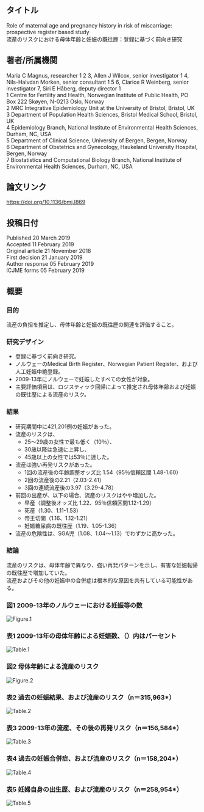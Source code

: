 ## タイトル
Role of maternal age and pregnancy history in risk of miscarriage: prospective register based study  
流産のリスクにおける母体年齢と妊娠の既往歴：登録に基づく前向き研究

## 著者/所属機関
Maria C Magnus, researcher 1 2 3, Allen J Wilcox, senior investigator 1 4, Nils-Halvdan Morken, senior consultant 1 5 6, Clarice R Weinberg, senior investigator 7, Siri E Håberg, deputy director 1  
1 Centre for Fertility and Health, Norwegian Institute of Public Health, PO Box 222 Skøyen, N-0213 Oslo, Norway  
2 MRC Integrative Epidemiology Unit at the University of Bristol, Bristol, UK  
3 Department of Population Health Sciences, Bristol Medical School, Bristol, UK  
4 Epidemiology Branch, National Institute of Environmental Health Sciences, Durham, NC, USA  
5 Department of Clinical Science, University of Bergen, Bergen, Norway  
6 Department of Obstetrics and Gynecology, Haukeland University Hospital, Bergen, Norway  
7 Biostatistics and Computational Biology Branch, National Institute of Environmental Health Sciences, Durham, NC, USA

## 論文リンク
https://doi.org/10.1136/bmj.l869

## 投稿日付
Published 20 March 2019  
Accepted 11 February 2019  
Original article 21 November 2018  
First decision 21 January 2019  
Author response 05 February 2019  
ICJME forms 05 February 2019

## 概要
### 目的
流産の負担を推定し、母体年齢と妊娠の既往歴の関連を評価すること。

### 研究デザイン
* 登録に基づく前向き研究。
* ノルウェーのMedical Birth Register、Norwegian Patient Register、および人工妊娠中絶登録。
* 2009-13年にノルウェーで妊娠したすべての女性が対象。
* 主要評価項目は、ロジスティック回帰によって推定され母体年齢および妊娠の既往歴による流産のリスク。

### 結果
* 研究期間中に421,201例の妊娠があった。  
* 流産のリスクは、
  * 25〜29歳の女性で最も低く（10％）、
  * 30歳以降は急速に上昇し、
  * 45歳以上の女性では53％に達した。  
* 流産は強い再発リスクがあった。
  * 1回の流産後の年齢調整オッズ比 1.54（95％信頼区間 1.48-1.60）
  * 2回の流産後の2.21（2.03-2.41）
  * 3回の連続流産後の3.97（3.29-4.78）
* 前回の出産が、以下の場合、流産のリスクはやや増加した。
  * 早産（調整後オッズ比 1.22、95％信頼区間1.12-1.29）
  * 死産（1.30、1.11-1.53）
  * 帝王切開（1.16、1.12-1.21）
  * 妊娠糖尿病の既往歴（1.19、1.05-1.36）
* 流産の危険性は、SGA児（1.08、1.04〜1.13）でわずかに高かった。

### 結論
流産のリスクは、母体年齢で異なり、強い再発パターンを示し、有害な妊娠転帰の既往歴で増加していた。  
流産およびその他の妊娠中の合併症は根本的な原因を共有している可能性がある。

### 図1 2009-13年のノルウェーにおける妊娠等の数
![Figure.1](Role_fig1.jpg)

### 表1 2009-13年の母体年齢による妊娠数、（）内はパーセント
![Table.1](Role_tab1.png)

### 図2 母体年齢による流産のリスク
![Figure.2](Role_fig2.jpg)

### 表2 過去の妊娠結果、および流産のリスク（n＝315,963\*）
![Table.2](Role_tab2.png)

### 表3 2009-13年の流産、その後の再発リスク（n＝156,584\*）
![Table.3](Role_tab3.png)

### 表4 過去の妊娠合併症、および流産のリスク（n＝158,204\*）
![Table.4](Role_tab4.png)

### 表5 妊婦自身の出生歴、および流産のリスク（n＝258,954\*）
![Table.5](Role_tab5.png)
